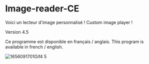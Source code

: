 # Image-reader-CE

Voici un lecteur d'image personnalisé !
Custom image player !

Version 4.5

Ce programme est disponible en français / anglais.
This program is available in french / english.

![1656091701Gif4 5](https://user-images.githubusercontent.com/93646709/193638805-bd2b0bfc-8a01-4482-aca0-68db8e346657.gif)
